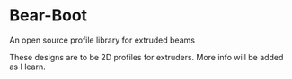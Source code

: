 # Bear-Boot
An open source profile library for extruded beams

These designs are to be 2D profiles for extruders. More info will be added as I learn.
